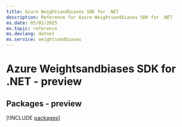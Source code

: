 ```yaml
---
title: Azure Weightsandbiases SDK for .NET
description: Reference for Azure Weightsandbiases SDK for .NET
ms.date: 05/02/2025
ms.topic: reference
ms.devlang: dotnet
ms.service: weightsandbiases
---
```

# Azure Weightsandbiases SDK for .NET - preview
## Packages - preview
[!INCLUDE [packages](weightsandbiases-index.md)]